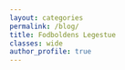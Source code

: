 ```yaml
---
layout: categories
permalink: /blog/
title: Fodboldens Legestue
classes: wide
author_profile: true
---
```

